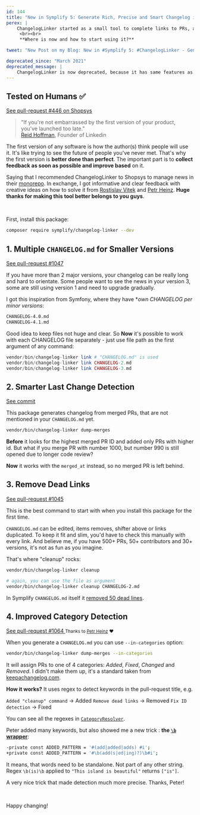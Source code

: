 ```yaml
---
id: 144
title: "New in Symplify 5: Generate Rich, Precise and Smart Changelog in Seconds"
perex: |
    ChangelogLinker started as a small tool to complete links to PRs, authors, and versions in `CHANGELOG.md`. Then it started to [generate](/blog/2018/06/25/let-changelog-linker-generate-changelog-for-you/) the `CHANGELOG.md`.
     <br><br>
     **Where is now and how to start using it?**

tweet: "New Post on my Blog: New in #Symplify 5: #ChangelogLinker - Generate Rich, Precise and Smart #Changelog in Seconds    #git #github #api #regex"

deprecated_since: "March 2021"
deprecated_message: |
    ChangelogLinker is now deprecated, because it has same features as GitHub pull-request overview with no added value. See [this issue in detail](https://github.com/symplify/symplify/issues/3027). Use [lob/generate-changelog](https://github.com/lob/generate-changelog) or [github-changelog-generator](https://github.com/github-changelog-generator/github-changelog-generator) instead or better switch to **[GitHub releases](https://docs.github.com/en/github/administering-a-repository/managing-releases-in-a-repository)**.
---
```


## Tested on Humans ✅

<a href="https://github.com/shopsys/shopsys/pull/446/files" class="btn btn-dark btn-sm mt-2">
    See pull-request #446 on Shopsys
</a>

<blockquote class="blockquote text-center">
    "If you're not embarrassed by the first version of your product,<br>
    you've launched too late."
    <footer class="blockquote-footer"><a href="https://www.linkedin.com/pulse/arent-any-typos-essay-we-launched-too-late-reid-hoffman">Reid Hoffman</a>, Founder of Linkedin</footer>
</blockquote>

The first version of any software is how the author(s) think people will use it. It's like trying to see the future of people you've never met. That's why the first version is **better done than perfect**. The important part is to **collect feedback as soon as possible and improve based** on it.

Saying that I recommended ChangelogLinker to Shopsys to manage news in their [monorepo](https://github.com/shopsys/shopsys). In exchange, I got informative and clear feedback with creative ideas on how to solve it from [Rostislav Vitek](https://github.com/vitek-rostislav) and [Petr Heinz](https://github.com/petrheinz). **Huge thanks for making this tool better belongs to you guys**.

<br>

First, install this package:

```bash
composer require symplify/changelog-linker --dev
```

## 1. Multiple `CHANGELOG.md` for Smaller Versions

<a href="https://github.com/symplify/symplify/pull/1047/files#diff-3b69acbe6b33a88158b373e6e96de097" class="btn btn-dark btn-sm">
    See pull-request #1047
</a>

If you have more than 2 major versions, your changelog can be really long and hard to orientate. Some people want to see the news in your version 3, some are still using version 1 and need to upgrade gradually.

I got this inspiration from Symfony, where they have **own CHANGELOG per minor versions*:

```bash
CHANGELOG-4.0.md
CHANGELOG-4.1.md
```

Good idea to keep files not huge and clear. So **Now** it's possible to work with each CHANGELOG file separately - just use file path as the first argument of any command:

```php
vendor/bin/changelog-linker link # "CHANGELOG.md" is used
vendor/bin/changelog-linker link CHANGELOG-2.md
vendor/bin/changelog-linker link CHANGELOG-3.md
```

## 2. Smarter Last Change Detection

<a href="https://github.com/symplify/symplify/commit/05d91b9412ebec49a66a4717d856a5a2c6718232" class="btn btn-dark btn-sm">
    See commit
</a>

This package generates changelog from merged PRs, that are not mentioned in your `CHANGELOG.md` yet.

```bash
vendor/bin/changelog-linker dump-merges
```

**Before** it looks for the highest merged PR ID and added only PRs with higher id. But what if you merge PR with number 1000, but number 990 is still opened due to longer code review?

**Now** it works with the `merged_at` instead, so no merged PR is left behind.

## 3. Remove Dead Links

<a href="https://github.com/symplify/symplify/pull/1045/files" class="btn btn-dark btn-sm">
    See pull-request #1045
</a>

This is the best command to start with when you install this package for the first time.

`CHANGELOG.md` can be edited, items removes, shifter above or links duplicated. To keep it fit and slim, you'd have to check this manually with every link. And believe me, if you have 500+ PRs, 50+ contributors and 30+ versions, it's not as fun as you imagine.

That's where "cleanup" rocks:

```bash
vendor/bin/changelog-linker cleanup

# again, you can use the file as argument
vendor/bin/changelog-linker cleanup CHANGELOG-2.md
```

In Symplify `CHANGELOG.md` itself it [removed 50 dead lines](https://github.com/symplify/symplify/pull/1045/files#diff-4ac32a78649ca5bdd8e0ba38b7006a1e).

## 4. Improved Category Detection

<a href="https://github.com/symplify/symplify/pull/1064/files#diff-2ee93fc74523d03ea046d5419ae75a9a" class="btn btn-dark btn-sm">
    See pull-request #1064
</a>

<small>
Thanks to <a href="https://github.com/petrheinz">Petr Heinz</a> ❤️️
</small>

<br>

When you generate a `CHANGELOG.md` you can use `--in-categories` option:

```bash
vendor/bin/changelog-linker dump-merges --in-categories
```

It will assign PRs to one of 4 categories: *Added*, *Fixed*, *Changed* and *Removed*. I didn't make them up, it's a standard taken from [keepachangelog.com](https://keepachangelog.com/en/1.0.0).

**How it works?** It uses regex to detect keywords in the pull-request title, e.g.

`Added "cleanup" command` → Added
`Remove dead links` → Removed
`Fix ID detection` → Fixed

You can see all the regexes in [`CategoryResolver`](https://github.com/symplify/symplify/blob/v5.0.0/packages/ChangelogLinker/src/ChangeTree/Resolver/CategoryResolver.php).

Peter added many keywords, but also showed me a new trick : **the [`\b` wrapper](https://www.regular-expressions.info/wordboundaries.html)**:

```bash
-private const ADDED_PATTERN = '#(add|added|adds) #i';
+private const ADDED_PATTERN = '#\b(add(s|ed|ing)?)\b#i';
```

It means, that words need to be standalone. Not part of any other string.
Regex `\b(is)\b` applied to `"This island is beautiful"` returns `["is"]`.

A very nice trick that made detection much more precise. Thanks, Peter!

<br>

Happy changing!
